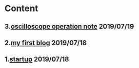 # Content

## 3.[oscilloscope operation note](_posts/20190719scopetrigger) 2019/07/19
## 2.[my first blog](_posts/20190718myfirstpage) 2019/07/18
## 1.[startup](20190718startup) 2019/07/18
